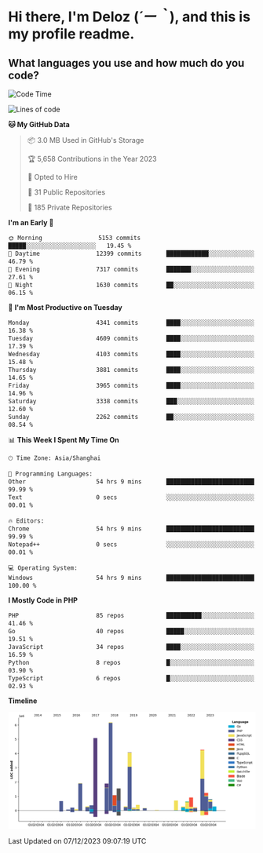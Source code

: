 # **Hi there, I'm Deloz (*´ー｀*), and this is my profile readme.**

## **What languages you use and how much do you code?**

<!--START_SECTION:waka-->
![Code Time](http://img.shields.io/badge/Code%20Time-2%2C943%20hrs%203%20mins-blue)

![Lines of code](https://img.shields.io/badge/From%20Hello%20World%20I%27ve%20Written-33.7%20million%20lines%20of%20code-blue)

**🐱 My GitHub Data** 

> 📦 3.0 MB Used in GitHub's Storage 
 > 
> 🏆 5,658 Contributions in the Year 2023
 > 
> 💼 Opted to Hire
 > 
> 📜 31 Public Repositories 
 > 
> 🔑 185 Private Repositories 
 > 
**I'm an Early 🐤** 

```text
🌞 Morning                5153 commits        █████░░░░░░░░░░░░░░░░░░░░   19.45 % 
🌆 Daytime                12399 commits       ████████████░░░░░░░░░░░░░   46.79 % 
🌃 Evening                7317 commits        ███████░░░░░░░░░░░░░░░░░░   27.61 % 
🌙 Night                  1630 commits        ██░░░░░░░░░░░░░░░░░░░░░░░   06.15 % 
```
📅 **I'm Most Productive on Tuesday** 

```text
Monday                   4341 commits        ████░░░░░░░░░░░░░░░░░░░░░   16.38 % 
Tuesday                  4609 commits        ████░░░░░░░░░░░░░░░░░░░░░   17.39 % 
Wednesday                4103 commits        ████░░░░░░░░░░░░░░░░░░░░░   15.48 % 
Thursday                 3881 commits        ████░░░░░░░░░░░░░░░░░░░░░   14.65 % 
Friday                   3965 commits        ████░░░░░░░░░░░░░░░░░░░░░   14.96 % 
Saturday                 3338 commits        ███░░░░░░░░░░░░░░░░░░░░░░   12.60 % 
Sunday                   2262 commits        ██░░░░░░░░░░░░░░░░░░░░░░░   08.54 % 
```


📊 **This Week I Spent My Time On** 

```text
🕑︎ Time Zone: Asia/Shanghai

💬 Programming Languages: 
Other                    54 hrs 9 mins       █████████████████████████   99.99 % 
Text                     0 secs              ░░░░░░░░░░░░░░░░░░░░░░░░░   00.01 % 

🔥 Editors: 
Chrome                   54 hrs 9 mins       █████████████████████████   99.99 % 
Notepad++                0 secs              ░░░░░░░░░░░░░░░░░░░░░░░░░   00.01 % 

💻 Operating System: 
Windows                  54 hrs 9 mins       █████████████████████████   100.00 % 
```

**I Mostly Code in PHP** 

```text
PHP                      85 repos            ██████████░░░░░░░░░░░░░░░   41.46 % 
Go                       40 repos            █████░░░░░░░░░░░░░░░░░░░░   19.51 % 
JavaScript               34 repos            ████░░░░░░░░░░░░░░░░░░░░░   16.59 % 
Python                   8 repos             █░░░░░░░░░░░░░░░░░░░░░░░░   03.90 % 
TypeScript               6 repos             █░░░░░░░░░░░░░░░░░░░░░░░░   02.93 % 
```



**Timeline**

![Lines of Code chart](https://raw.githubusercontent.com/deloz/deloz/main/assets/bar_graph.png)


 Last Updated on 07/12/2023 09:07:19 UTC
<!--END_SECTION:waka-->
